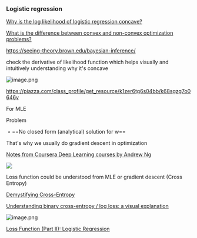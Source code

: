 ### Logistic regression



[Why is the log likelihood of logistic regression concave?](https://homes.cs.washington.edu/~marcotcr/blog/concavity/)

[What is the difference between convex and non-convex optimization problems?](https://www.researchgate.net/post/What_is_the_difference_between_convex_and_non-convex_optimization_problems)

https://seeing-theory.brown.edu/bayesian-inference/

check the derivative of likelihood function which helps visually and intuitively understanding why it's concave

![image.png](https://i.loli.net/2020/01/14/RpJxmaFH7y4NX1g.png)



https://piazza.com/class_profile/get_resource/k1zer6tg6s04bb/k68sgzg7o0646v

For MLE

Problem 

​	◦ ==No closed form (analytical) solution for w==

That's why we usually do gradient descent in optimization





























[Notes from Coursera Deep Learning courses by Andrew Ng](https://www.slideshare.net/TessFerrandez/notes-from-coursera-deep-learning-courses-by-andrew-ng?from_action=save)

![](https://i.loli.net/2020/01/03/wkKFegULahqbJGM.png)











Loss function could be understood from MLE or gradient descent (Cross Entropy)

[Demystifying Cross-Entropy](https://medium.com/activating-robotic-minds/demystifying-cross-entropy-e80e3ad54a8)

[Understanding binary cross-entropy / log loss: a visual explanation](https://towardsdatascience.com/understanding-binary-cross-entropy-log-loss-a-visual-explanation-a3ac6025181a)

![image.png](https://i.loli.net/2020/01/07/S8cEajbtuhZ59KQ.png)

[Loss Function (Part II): Logistic Regression](https://towardsdatascience.com/optimization-loss-function-under-the-hood-part-ii-d20a239cde11)









